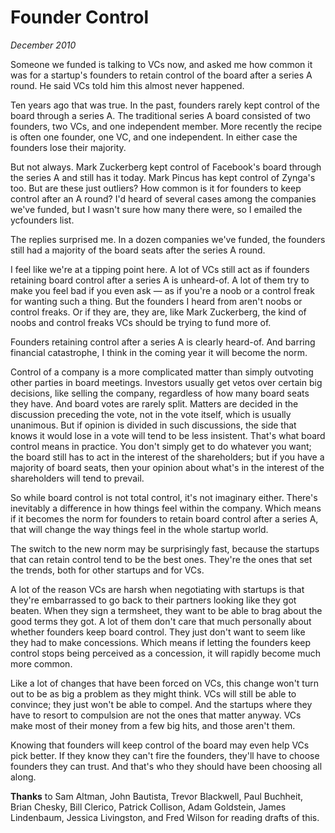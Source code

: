 # Founder Control

_December 2010_

Someone we funded is talking to VCs now, and asked me how common it was for a startup's founders to retain control of the board after a series A round. He said VCs told him this almost never happened.

Ten years ago that was true. In the past, founders rarely kept control of the board through a series A. The traditional series A board consisted of two founders, two VCs, and one independent member. More recently the recipe is often one founder, one VC, and one independent. In either case the founders lose their majority.

But not always. Mark Zuckerberg kept control of Facebook's board through the series A and still has it today. Mark Pincus has kept control of Zynga's too. But are these just outliers? How common is it for founders to keep control after an A round? I'd heard of several cases among the companies we've funded, but I wasn't sure how many there were, so I emailed the ycfounders list.

The replies surprised me. In a dozen companies we've funded, the founders still had a majority of the board seats after the series A round.

I feel like we're at a tipping point here. A lot of VCs still act as if founders retaining board control after a series A is unheard-of. A lot of them try to make you feel bad if you even ask — as if you're a noob or a control freak for wanting such a thing. But the founders I heard from aren't noobs or control freaks. Or if they are, they are, like Mark Zuckerberg, the kind of noobs and control freaks VCs should be trying to fund more of.

Founders retaining control after a series A is clearly heard-of. And barring financial catastrophe, I think in the coming year it will become the norm.

Control of a company is a more complicated matter than simply outvoting other parties in board meetings. Investors usually get vetos over certain big decisions, like selling the company, regardless of how many board seats they have. And board votes are rarely split. Matters are decided in the discussion preceding the vote, not in the vote itself, which is usually unanimous. But if opinion is divided in such discussions, the side that knows it would lose in a vote will tend to be less insistent. That's what board control means in practice. You don't simply get to do whatever you want; the board still has to act in the interest of the shareholders; but if you have a majority of board seats, then your opinion about what's in the interest of the shareholders will tend to prevail.

So while board control is not total control, it's not imaginary either. There's inevitably a difference in how things feel within the company. Which means if it becomes the norm for founders to retain board control after a series A, that will change the way things feel in the whole startup world.

The switch to the new norm may be surprisingly fast, because the startups that can retain control tend to be the best ones. They're the ones that set the trends, both for other startups and for VCs.

A lot of the reason VCs are harsh when negotiating with startups is that they're embarrassed to go back to their partners looking like they got beaten. When they sign a termsheet, they want to be able to brag about the good terms they got. A lot of them don't care that much personally about whether founders keep board control. They just don't want to seem like they had to make concessions. Which means if letting the founders keep control stops being perceived as a concession, it will rapidly become much more common.

Like a lot of changes that have been forced on VCs, this change won't turn out to be as big a problem as they might think. VCs will still be able to convince; they just won't be able to compel. And the startups where they have to resort to compulsion are not the ones that matter anyway. VCs make most of their money from a few big hits, and those aren't them.

Knowing that founders will keep control of the board may even help VCs pick better. If they know they can't fire the founders, they'll have to choose founders they can trust. And that's who they should have been choosing all along.

**Thanks** to Sam Altman, John Bautista, Trevor Blackwell, Paul Buchheit, Brian Chesky, Bill Clerico, Patrick Collison, Adam Goldstein, James Lindenbaum, Jessica Livingston, and Fred Wilson for reading drafts of this.